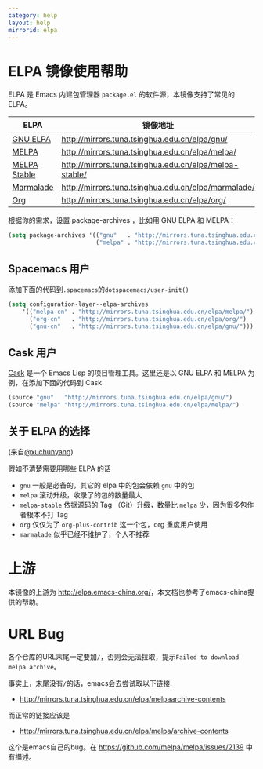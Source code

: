 ```yaml
---
category: help
layout: help
mirrorid: elpa
---
```


ELPA 镜像使用帮助
==================

ELPA 是 Emacs 内建包管理器 `package.el` 的软件源，本镜像支持了常见的 ELPA。

| ELPA              | 镜像地址                                    |
|-------------------|---------------------------------------------|
| [GNU ELPA](http://elpa.gnu.org/)          | http://mirrors.tuna.tsinghua.edu.cn/elpa/gnu/          |
| [MELPA](https://melpa.org/)             | http://mirrors.tuna.tsinghua.edu.cn/elpa/melpa/        |
| [MELPA Stable](http://stable.melpa.org/#/)      | http://mirrors.tuna.tsinghua.edu.cn/elpa/melpa-stable/ |
| [Marmalade](https://marmalade-repo.org/)         | http://mirrors.tuna.tsinghua.edu.cn/elpa/marmalade/    |
| [Org](http://orgmode.org/elpa.html)               | http://mirrors.tuna.tsinghua.edu.cn/elpa/org/          |


根据你的需求，设置 package-archives ，比如用 GNU ELPA 和 MELPA：

```lisp
(setq package-archives '(("gnu"   . "http://mirrors.tuna.tsinghua.edu.cn/elpa/gnu/")
                         ("melpa" . "http://mirrors.tuna.tsinghua.edu.cn/elpa/melpa/")))

```


Spacemacs 用户
--------------

添加下面的代码到`.spacemacs`的`dotspacemacs/user-init()`

```lisp
(setq configuration-layer--elpa-archives
    '(("melpa-cn" . "http://mirrors.tuna.tsinghua.edu.cn/elpa/melpa/")
      ("org-cn"   . "http://mirrors.tuna.tsinghua.edu.cn/elpa/org/")
      ("gnu-cn"   . "http://mirrors.tuna.tsinghua.edu.cn/elpa/gnu/")))
```


Cask 用户
---------

[Cask](https://github.com/cask/cask) 是一个 Emacs Lisp 的项目管理工具。这里还是以 GNU ELPA 和 MELPA 为例，在添加下面的代码到 Cask

```lisp
(source "gnu"   "http://mirrors.tuna.tsinghua.edu.cn/elpa/gnu/")
(source "melpa" "http://mirrors.tuna.tsinghua.edu.cn/elpa/melpa/")
```

关于 ELPA 的选择
----------------

(来自[@xuchunyang](https://github.com/xuchunyang))

假如不清楚需要用哪些 ELPA 的话

- `gnu` 一般是必备的，其它的 elpa 中的包会依赖 `gnu` 中的包
- `melpa` 滚动升级，收录了的包的数量最大
- `melpa-stable` 依据源码的 Tag （Git）升级，数量比 `melpa` 少，因为很多包作者根本不打 Tag
- `org` 仅仅为了 `org-plus-contrib` 这一个包，org 重度用户使用
- `marmalade` 似乎已经不维护了，个人不推荐

上游
====

本镜像的上游为 <http://elpa.emacs-china.org/>，本文档也参考了emacs-china提供的帮助。

URL Bug
=======

各个仓库的URL末尾一定要加`/`，否则会无法拉取，提示`Failed to download melpa archive`。

事实上，末尾没有`/`的话，emacs会去尝试取以下链接:

 - <http://mirrors.tuna.tsinghua.edu.cn/elpa/melpaarchive-contents>

而正常的链接应该是

 - <http://mirrors.tuna.tsinghua.edu.cn/elpa/melpa/archive-contents>

这个是emacs自己的bug。在 <https://github.com/melpa/melpa/issues/2139> 中有描述。

